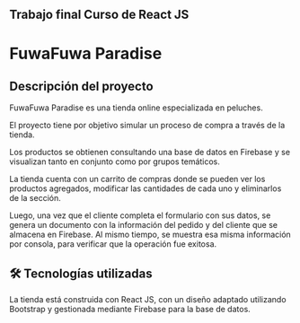 ## Trabajo final Curso de React JS

# FuwaFuwa Paradise

## Descripción del proyecto

FuwaFuwa Paradise es una tienda online especializada en peluches.

El proyecto tiene por objetivo simular un proceso de compra a través de la tienda.

Los productos se obtienen consultando una base de datos en Firebase y se visualizan tanto en conjunto como por grupos temáticos.

La tienda cuenta con un carrito de compras donde se pueden ver los productos agregados, modificar las cantidades de cada uno y eliminarlos de la sección.

Luego, una vez que el cliente completa el formulario con sus datos, se genera un documento con la información del pedido y del cliente que se almacena en Firebase. Al mismo tiempo, se muestra esa misma información por consola, para verificar que la operación fue exitosa.

## 🛠️ Tecnologías utilizadas

La tienda está construida con React JS, con un diseño adaptado utilizando Bootstrap y gestionada mediante Firebase para la base de datos.
